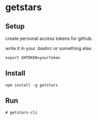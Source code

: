 # getstars

## Setup
create personal access tokens for github.

write it in your .bashrc or something else.
```
export GHTOKEN=yourtoken
```

## Install
```
npm install -g getstars
```

## Run
```
# getstars-cli
```

